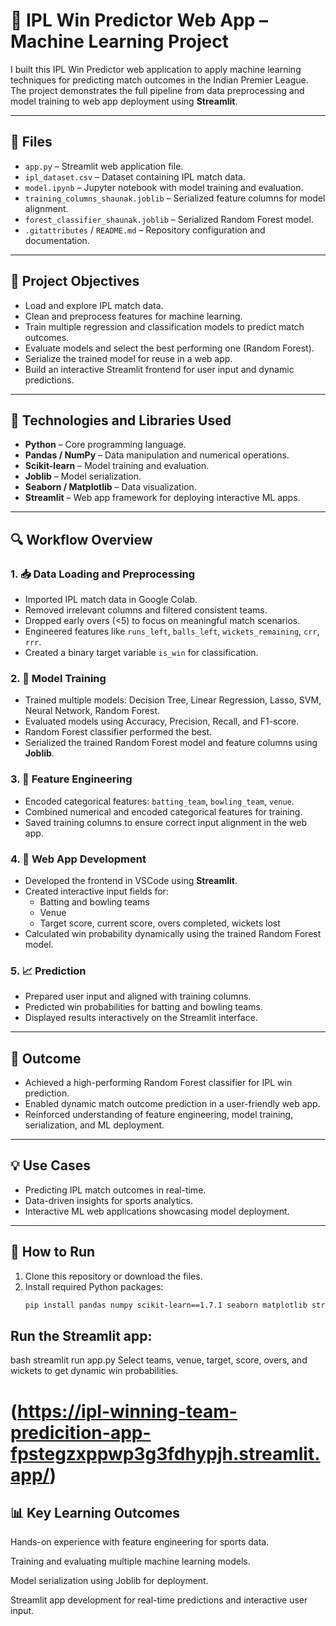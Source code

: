 # 🏏 IPL Win Predictor Web App – Machine Learning Project

I built this IPL Win Predictor web application to apply machine learning techniques for predicting match outcomes in the Indian Premier League. The project demonstrates the full pipeline from data preprocessing and model training to web app deployment using **Streamlit**.

---

## 📁 Files

- `app.py` – Streamlit web application file.
- `ipl_dataset.csv` – Dataset containing IPL match data.
- `model.ipynb` – Jupyter notebook with model training and evaluation.
- `training_columns_shaunak.joblib` – Serialized feature columns for model alignment.
- `forest_classifier_shaunak.joblib` – Serialized Random Forest model.
- `.gitattributes` / `README.md` – Repository configuration and documentation.

---

## 📌 Project Objectives

- Load and explore IPL match data.
- Clean and preprocess features for machine learning.
- Train multiple regression and classification models to predict match outcomes.
- Evaluate models and select the best performing one (Random Forest).
- Serialize the trained model for reuse in a web app.
- Build an interactive Streamlit frontend for user input and dynamic predictions.

---

## 🔧 Technologies and Libraries Used

- **Python** – Core programming language.
- **Pandas / NumPy** – Data manipulation and numerical operations.
- **Scikit-learn** – Model training and evaluation.
- **Joblib** – Model serialization.
- **Seaborn / Matplotlib** – Data visualization.
- **Streamlit** – Web app framework for deploying interactive ML apps.

---

## 🔍 Workflow Overview

### 1. 📥 Data Loading and Preprocessing
- Imported IPL match data in Google Colab.
- Removed irrelevant columns and filtered consistent teams.
- Dropped early overs (<5) to focus on meaningful match scenarios.
- Engineered features like `runs_left`, `balls_left`, `wickets_remaining`, `crr`, `rrr`.
- Created a binary target variable `is_win` for classification.

### 2. 🤖 Model Training
- Trained multiple models: Decision Tree, Linear Regression, Lasso, SVM, Neural Network, Random Forest.
- Evaluated models using Accuracy, Precision, Recall, and F1-score.
- Random Forest classifier performed the best.
- Serialized the trained Random Forest model and feature columns using **Joblib**.

### 3. 🧹 Feature Engineering
- Encoded categorical features: `batting_team`, `bowling_team`, `venue`.
- Combined numerical and encoded categorical features for training.
- Saved training columns to ensure correct input alignment in the web app.

### 4. 🚀 Web App Development
- Developed the frontend in VSCode using **Streamlit**.
- Created interactive input fields for:
  - Batting and bowling teams
  - Venue
  - Target score, current score, overs completed, wickets lost
- Calculated win probability dynamically using the trained Random Forest model.

### 5. 📈 Prediction
- Prepared user input and aligned with training columns.
- Predicted win probabilities for batting and bowling teams.
- Displayed results interactively on the Streamlit interface.

---

## 🎯 Outcome

- Achieved a high-performing Random Forest classifier for IPL win prediction.
- Enabled dynamic match outcome prediction in a user-friendly web app.
- Reinforced understanding of feature engineering, model training, serialization, and ML deployment.

---

## 💡 Use Cases

- Predicting IPL match outcomes in real-time.
- Data-driven insights for sports analytics.
- Interactive ML web applications showcasing model deployment.

---

## 🚀 How to Run

1. Clone this repository or download the files.
2. Install required Python packages:
   ```bash
   pip install pandas numpy scikit-learn==1.7.1 seaborn matplotlib streamlit joblib
   
## Run the Streamlit app:
bash
streamlit run app.py
Select teams, venue, target, score, overs, and wickets to get dynamic win probabilities.

# (https://ipl-winning-team-predicition-app-fpstegzxppwp3g3fdhypjh.streamlit.app/)

## 📊 Key Learning Outcomes
Hands-on experience with feature engineering for sports data.

Training and evaluating multiple machine learning models.

Model serialization using Joblib for deployment.

Streamlit app development for real-time predictions and interactive user input.
